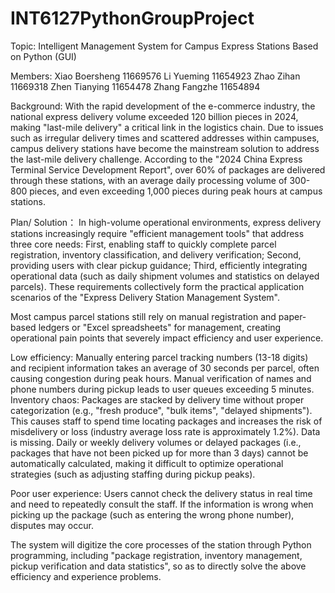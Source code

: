 # INT6127PythonGroupProject
Topic: Intelligent Management System for Campus Express Stations Based on Python (GUI)

Members:
Xiao Boersheng 11669576
Li Yueming 11654923
Zhao Zihan 11669318
Zhen Tianying 11654478
Zhang Fangzhe 11654894

Background:
With the rapid development of the e-commerce industry, the national express delivery volume exceeded 120 billion pieces in 2024, making "last-mile delivery" a critical link in the logistics chain. Due to issues such as irregular delivery times and scattered addresses within campuses, campus delivery stations have become the mainstream solution to address the last-mile delivery challenge. According to the "2024 China Express Terminal Service Development Report", over 60% of packages are delivered through these stations, with an average daily processing volume of 300-800 pieces, and even exceeding 1,000 pieces during peak hours at campus stations.

Plan/ Solution：
In high-volume operational environments, express delivery stations increasingly require "efficient management tools" that address three core needs:
First, enabling staff to quickly complete parcel registration, inventory classification, and delivery verification; Second, providing users with clear pickup guidance; Third, efficiently integrating operational data (such as daily shipment volumes and statistics on delayed parcels). These requirements collectively form the practical application scenarios of the "Express Delivery Station Management System".

Most campus parcel stations still rely on manual registration and paper-based ledgers or "Excel spreadsheets" for management, creating operational pain points that severely impact efficiency and user experience.

Low efficiency: Manually entering parcel tracking numbers (13-18 digits) and recipient information takes an average of 30 seconds per parcel, often causing congestion during peak hours. Manual verification of names and phone numbers during pickup leads to user queues exceeding 5 minutes.
Inventory chaos: Packages are stacked by delivery time without proper categorization (e.g., "fresh produce", "bulk items", "delayed shipments"). This causes staff to spend time locating packages and increases the risk of misdelivery or loss (industry average loss rate is approximately 1.2%). Data is missing. Daily or weekly delivery volumes or delayed packages (i.e., packages that have not been picked up for more than 3 days) cannot be automatically calculated, making it difficult to optimize operational strategies (such as adjusting staffing during pickup peaks).

Poor user experience: Users cannot check the delivery status in real time and need to repeatedly consult the staff. If the information is wrong when picking up the package (such as entering the wrong phone number), disputes may occur.

The system will digitize the core processes of the station through Python programming, including "package registration, inventory management, pickup verification and data statistics", so as to directly solve the above efficiency and experience problems.
